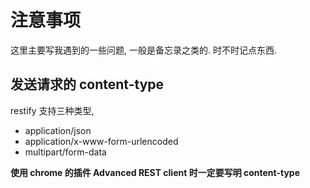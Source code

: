 # 注意事项

这里主要写我遇到的一些问题, 一般是备忘录之类的. 时不时记点东西.

## 发送请求的 content-type

restify 支持三种类型, 
* application/json
* application/x-www-form-urlencoded
* multipart/form-data

**使用 chrome 的插件 Advanced REST client 时一定要写明 content-type**

